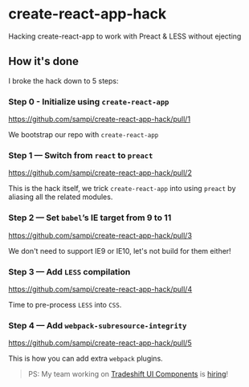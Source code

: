 # create-react-app-hack
Hacking create-react-app to work with Preact &amp; LESS without ejecting

## How it's done
I broke the hack down to 5 steps:

### Step 0 - Initialize using `create-react-app`

https://github.com/sampi/create-react-app-hack/pull/1

We bootstrap our repo with `create-react-app`

### Step 1 — Switch from `react` to `preact`

https://github.com/sampi/create-react-app-hack/pull/2

This is the hack itself, we trick `create-react-app` into using `preact` by aliasing all the related modules.

### Step 2 — Set `babel`’s IE target from 9 to 11

https://github.com/sampi/create-react-app-hack/pull/3

We don't need to support IE9 or IE10, let's not build for them either!

### Step 3 — Add `LESS` compilation

https://github.com/sampi/create-react-app-hack/pull/4

Time to pre-process `LESS` into `CSS`.

### Step 4 — Add `webpack-subresource-integrity`

https://github.com/sampi/create-react-app-hack/pull/5

This is how you can add extra `webpack` plugins.



> PS: My team working on [Tradeshift UI Components](https://github.com/Tradeshift/tradeshift-ui) is [hiring](https://jobs.lever.co/tradeshift/3b5b36e6-e9f1-42e9-9ccc-0d9787464e4f)!
